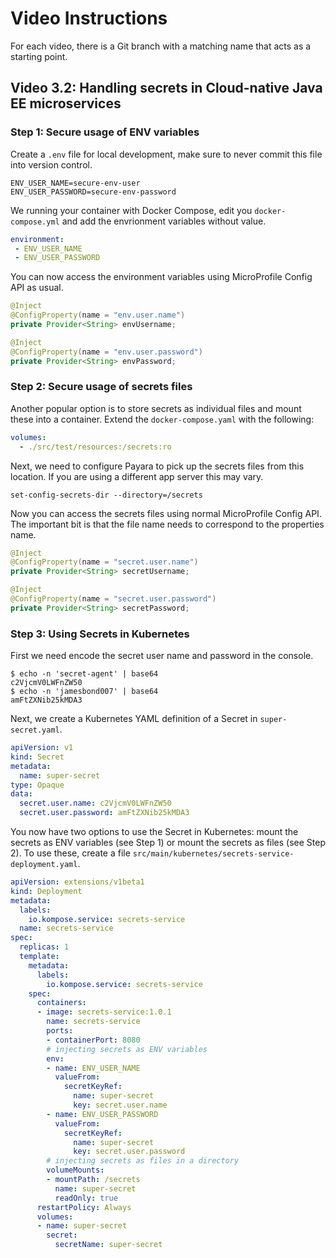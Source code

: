 # Video Instructions

For each video, there is a Git branch with a matching name that acts as a
starting point.

## Video 3.2: Handling secrets in Cloud-native Java EE microservices

### Step 1: Secure usage of ENV variables

Create a `.env` file for local development, make sure to never commit this
file into version control.

```
ENV_USER_NAME=secure-env-user
ENV_USER_PASSWORD=secure-env-password
```

We running your container with Docker Compose, edit you `docker-compose.yml` and
add the envrionment variables without value.
```yaml
environment:
 - ENV_USER_NAME
 - ENV_USER_PASSWORD
```

You can now access the environment variables using MicroProfile Config API as usual.
```java
@Inject
@ConfigProperty(name = "env.user.name")
private Provider<String> envUsername;

@Inject
@ConfigProperty(name = "env.user.password")
private Provider<String> envPassword;
```

### Step 2: Secure usage of secrets files

Another popular option is to store secrets as individual files and mount these into a container. 
Extend the `docker-compose.yaml` with the following:

```yaml
volumes:
  - ./src/test/resources:/secrets:ro
```

Next, we need to configure Payara to pick up the secrets files from this location. If you are using a different app
server this may vary.
```
set-config-secrets-dir --directory=/secrets
```

Now you can access the secrets files using normal MicroProfile Config API. The important bit is that the file name
needs to correspond to the properties name.
```java
@Inject
@ConfigProperty(name = "secret.user.name")
private Provider<String> secretUsername;

@Inject
@ConfigProperty(name = "secret.user.password")
private Provider<String> secretPassword;
```
 

### Step 3: Using Secrets in Kubernetes

First we need encode the secret user name and password in the console. 

```
$ echo -n 'secret-agent' | base64
c2VjcmV0LWFnZW50
$ echo -n 'jamesbond007' | base64
amFtZXNib25kMDA3
```

Next, we create a Kubernetes YAML definition of a Secret in `super-secret.yaml`.

```yaml
apiVersion: v1
kind: Secret
metadata:
  name: super-secret
type: Opaque
data:
  secret.user.name: c2VjcmV0LWFnZW50
  secret.user.password: amFtZXNib25kMDA3
```

You now have two options to use the Secret in Kubernetes: mount the secrets as ENV variables (see Step 1) or mount the 
secrets as files (see Step 2). To use these, create a file `src/main/kubernetes/secrets-service-deployment.yaml`.

```yaml
apiVersion: extensions/v1beta1
kind: Deployment
metadata:
  labels:
    io.kompose.service: secrets-service
  name: secrets-service
spec:
  replicas: 1
  template:
    metadata:
      labels:
        io.kompose.service: secrets-service
    spec:
      containers:
      - image: secrets-service:1.0.1
        name: secrets-service
        ports:
        - containerPort: 8080
        # injecting secrets as ENV variables
        env:
        - name: ENV_USER_NAME
          valueFrom:
            secretKeyRef:
              name: super-secret
              key: secret.user.name
        - name: ENV_USER_PASSWORD
          valueFrom:
            secretKeyRef:
              name: super-secret
              key: secret.user.password
        # injecting secrets as files in a directory
        volumeMounts:
        - mountPath: /secrets
          name: super-secret
          readOnly: true
      restartPolicy: Always
      volumes:
      - name: super-secret
        secret:
          secretName: super-secret
```